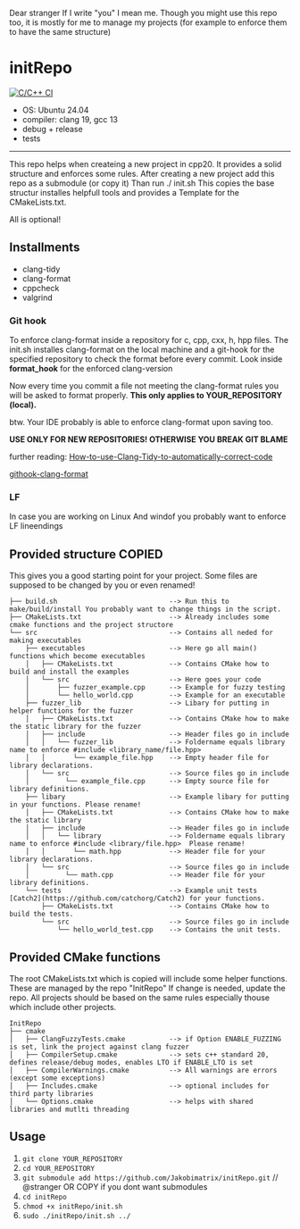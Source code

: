 Dear stranger 
If I write "you" I mean me. Though you might use this repo too, it is mostly for me to manage my projects (for example to enforce them to have the same structure)

# initRepo 

[![C/C++ CI](https://github.com/Jakobimatrix/initRepo/actions/workflows/ubuntu_build_test.yml/badge.svg)](https://github.com/Jakobimatrix/initRepo/actions/workflows/ubuntu_build_test.yml)

 - OS: Ubuntu 24.04
 - compiler: clang 19, gcc 13
 - debug + release
 - tests

 ---

This repo helps when createing a new project in cpp20. It provides a solid structure and enforces some rules.
After creating a new  project add this repo as a submodule (or copy it)
Than run ./ init.sh This copies the base structur installes helpfull tools and provides a Template for the CMakeLists.txt.

All is optional!

## Installments
- clang-tidy
- clang-format
- cppcheck
- valgrind

### Git hook
To enforce clang-format inside a repository for c, cpp, cxx, h, hpp files.
The init.sh installes clang-format on the local machine and a git-hook for the specified repository to check the format before every commit.
Look inside **format_hook** for the enforced clang-version

Now every time you commit a file not meeting the clang-format rules you will be asked to format properly.
**This only applies to YOUR_REPOSITORY (local).**

btw. Your IDE probably is able to enforce clang-format upon saving too.

**USE ONLY FOR NEW REPOSITORIES! OTHERWISE YOU BREAK GIT BLAME**

further reading:
[How-to-use-Clang-Tidy-to-automatically-correct-code](https://github.com/KratosMultiphysics/Kratos/wiki/How-to-use-Clang-Tidy-to-automatically-correct-code)

[githook-clang-format](https://github.com/andrewseidl/githook-clang-format)

### LF
In case you are working on Linux And windof you probably want to enforce LF lineendings

## Provided structure COPIED
This gives you a good starting point for your project. Some files are supposed to be changed by you or even renamed!

```
├── build.sh                            --> Run this to make/build/install You probably want to change things in the script.  
├── CMakeLists.txt                      --> Already includes some cmake functions and the project structore   
└── src                                 --> Contains all neded for making executables  
    ├── executables                     --> Here go all main() functions which become executables  
    │   ├── CMakeLists.txt              --> Contains CMake how to build and install the examples  
    │   └── src                         --> Here goes your code  
    │       ├── fuzzer_example.cpp      --> Example for fuzzy testing  
    │       └── hello_world.cpp         --> Example for an executable  
    ├── fuzzer_lib                      --> Libary for putting in helper functions for the fuzzer  
    │   ├── CMakeLists.txt              --> Contains CMake how to make the static library for the fuzzer  
    │   ├── include                     --> Header files go in include  
    │   │   └── fuzzer_lib              --> Foldername equals library name to enforce #include <library_name/file.hpp>  
    │   │       └── example_file.hpp    --> Empty header file for library declarations.  
    │   └── src                         --> Source files go in include  
    │         └── example_file.cpp      --> Empty source file for library definitions.  
    ├── libary                          --> Example libary for putting in your functions. Please rename!  
    │   ├── CMakeLists.txt              --> Contains CMake how to make the static library  
    │   ├── include                     --> Header files go in include  
    │   │   └── library                 --> Foldername equals library name to enforce #include <library/file.hpp>  Please rename!  
    │   │       └── math.hpp            --> Header file for your library declarations.  
    │   └── src                         --> Source files go in include  
    │         └── math.cpp              --> Header file for your library definitions.  
    └── tests                           --> Example unit tests [Catch2](https://github.com/catchorg/Catch2) for your functions.  
        ├── CMakeLists.txt              --> Contains CMake how to build the tests.  
        └── src                         --> Source files go in include  
            └── hello_world_test.cpp    --> Contains the unit tests.  
```

## Provided CMake functions 
The root CMakeLists.txt which is copied will include some helper functions. These are managed by the repo "InitRepo"
If change is needed, update the repo. All projects should be based on the same rules especially thouse which include other projects.
```
InitRepo
├── cmake
│   ├── ClangFuzzyTests.cmake           --> if Option ENABLE_FUZZING is set, link the project against clang fuzzer
│   ├── CompilerSetup.cmake             --> sets c++ standard 20, defines release/debug modes, enables LTO if ENABLE_LTO is set
│   ├── CompilerWarnings.cmake          --> All warnings are errors (except some exceptions)
│   ├── Includes.cmake                  --> optional includes for third party libraries
│   └── Options.cmake                   --> helps with shared libraries and mutlti threading
```

## Usage
1. `git clone YOUR_REPOSITORY`
2. `cd YOUR_REPOSITORY`
3. `git submodule add https://github.com/Jakobimatrix/initRepo.git`  // @stranger OR COPY if you dont want submodules
4. `cd initRepo`
4. `chmod +x initRepo/init.sh`
5. `sudo ./initRepo/init.sh ../`

   
